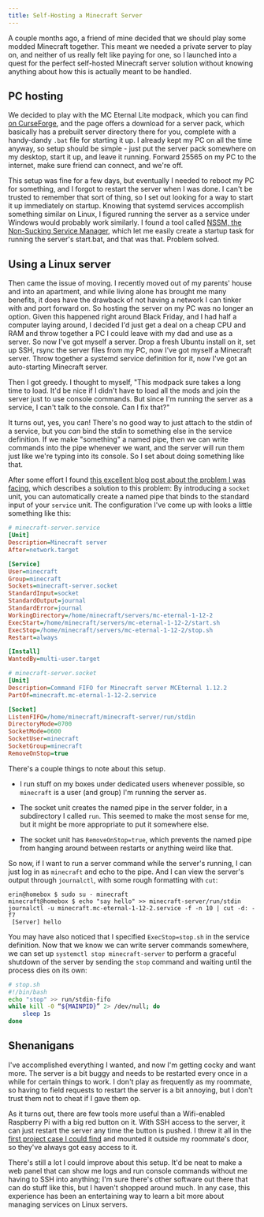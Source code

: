 ```yaml
---
title: Self-Hosting a Minecraft Server
---
```

A couple months ago, a friend of mine decided that we should play some modded Minecraft together. This meant we needed a private server to play on, and neither of us really felt like paying for one, so I launched into a quest for the perfect self-hosted Minecraft server solution without knowing anything about how this is actually meant to be handled.

## PC hosting

We decided to play with the MC Eternal Lite modpack, which you can find [on CurseForge][mce lite], and the page offers a download for a server pack, which basically has a prebuilt server directory there for you, complete with a handy-dandy `.bat` file for starting it up. I already kept my PC on all the time anyway, so setup should be simple - just put the server pack somewhere on my desktop, start it up, and leave it running. Forward 25565 on my PC to the internet, make sure friend can connect, and we're off.

This setup was fine for a few days, but eventually I needed to reboot my PC for something, and I forgot to restart the server when I was done. I can't be trusted to remember that sort of thing, so I set out looking for a way to start it up immediately on startup. Knowing that systemd services accomplish something similar on Linux, I figured running the server as a service under Windows would probably work similarly. I found a tool called [NSSM, the Non-Sucking Service Manager][nssm], which let me easily create a startup task for running the server's start.bat, and that was that. Problem solved.

## Using a Linux server

Then came the issue of moving. I recently moved out of my parents' house and into an apartment, and while living alone has brought me many benefits, it does have the drawback of not having a network I can tinker with and port forward on. So hosting the server on my PC was no longer an option. Given this happened right around Black Friday, and I had half a computer laying around, I decided I'd just get a deal on a cheap CPU and RAM and throw together a PC I could leave with my dad and use as a server. So now I've got myself a server. Drop a fresh Ubuntu install on it, set up SSH, rsync the server files from my PC, now I've got myself a Minecraft server. Throw together a systemd service definition for it, now I've got an auto-starting Minecraft server.

Then I got greedy. I thought to myself, "This modpack sure takes a long time to load. It'd be nice if I didn't have to load all the mods and join the server just to use console commands. But since I'm running the server as a service, I can't talk to the console. Can I fix that?"

It turns out, yes, you can! There's no good way to just attach to the stdin of a service, but you *can* bind the stdin to something else in the service definition. If we make "something" a named pipe, then we can write commands into the pipe whenever we want, and the server will run them just like we're typing into its console. So I set about doing something like that.

After some effort I found [this excellent blog post about the problem I was facing][console bound services the right way], which describes a solution to this problem: By introducing a `socket` unit, you can automatically create a named pipe that binds to the standard input of your `service` unit. The configuration I've come up with looks a little something like this:

```ini
# minecraft-server.service
[Unit]
Description=Minecraft server
After=network.target

[Service]
User=minecraft
Group=minecraft
Sockets=minecraft-server.socket
StandardInput=socket
StandardOutput=journal
StandardError=journal
WorkingDirectory=/home/minecraft/servers/mc-eternal-1-12-2
ExecStart=/home/minecraft/servers/mc-eternal-1-12-2/start.sh
ExecStop=/home/minecraft/servers/mc-eternal-1-12-2/stop.sh
Restart=always

[Install]
WantedBy=multi-user.target
```

```ini
# minecraft-server.socket
[Unit]
Description=Command FIFO for Minecraft server MCEternal 1.12.2
PartOf=minecraft.mc-eternal-1-12-2.service

[Socket]
ListenFIFO=/home/minecraft/minecraft-server/run/stdin
DirectoryMode=0700
SocketMode=0600
SocketUser=minecraft
SocketGroup=minecraft
RemoveOnStop=true
```

There's a couple things to note about this setup.

- I run stuff on my boxes under dedicated users whenever possible, so `minecraft` is a user (and group) I'm running the server as.

- The socket unit creates the named pipe in the server folder, in a subdirectory I called `run`. This seemed to make the most sense for me, but it might be more appropriate to put it somewhere else.

- The socket unit has `RemoveOnStop=true`, which prevents the named pipe from hanging around between restarts or anything weird like that.

So now, if I want to run a server command while the server's running, I can just log in as `minecraft` and echo to the pipe. And I can view the server's output through `journalctl`, with some rough formatting with `cut`:

```
erin@homebox $ sudo su - minecraft
minecraft@homebox $ echo "say hello" >> minecraft-server/run/stdin
journalctl -u minecraft.mc-eternal-1-12-2.service -f -n 10 | cut -d: -f7
 [Server] hello
```

You may have also noticed that I specified `ExecStop=stop.sh` in the service definition. Now that we know we can write server commands somewhere, we can set up `systemctl stop minecraft-server` to perform a graceful shutdown of the server by sending the `stop` command and waiting until the process dies on its own:

```sh
# stop.sh
#!/bin/bash
echo "stop" >> run/stdin-fifo
while kill -0 “${MAINPID}” 2> /dev/null; do
    sleep 1s
done
```

## Shenanigans

I've accomplished everything I wanted, and now I'm getting cocky and want more. The server is a bit buggy and needs to be restarted every once in a while for certain things to work. I don't play as frequently as my roommate, so having to field requests to restart the server is a bit annoying, but I don't trust them not to cheat if I gave them op.

As it turns out, there are few tools more useful than a Wifi-enabled Raspberry Pi with a big red button on it. With SSH access to the server, it can just restart the server any time the button is pushed. I threw it all in the [first project case I could find][cereal box project case] and mounted it outside my roommate's door, so they've always got easy access to it.

There's still a lot I could improve about this setup. It'd be neat to make a web panel that can show me logs and run console commands without me having to SSH into anything; I'm sure there's other software out there that can do stuff like this, but I haven't shopped around much. In any case, this experience has been an entertaining way to learn a bit more about managing services on Linux servers.

[mce lite]: https://www.curseforge.com/minecraft/modpacks/mc-eternal-lite
[nssm]: http://nssm.cc/
[console bound services the right way]: https://blogs.gentoo.org/marecki/2020/09/16/console-bound-systemd-services-the-right-way/
[cereal box project case]: https://twitter.com/eritbh/status/1339209799062446081
